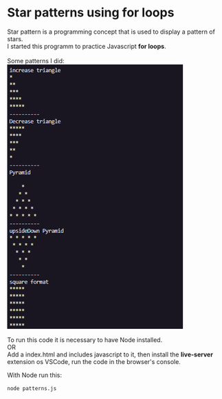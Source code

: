 # Star patterns using for loops
Star pattern is a programming concept that is used to display a pattern of stars. \
I started this programm to practice Javascript **for loops**.
<br />
<br />
Some patterns I did: 
<br />
<img src="./outputImg/patterns.png"/>

To run this code it is necessary to have Node installed. <br />
OR <br />
Add a index.html and includes javascript to it, then install the **live-server** extension os VSCode, run the code in the browser's console.

With Node run this:
```cl
node patterns.js
```
